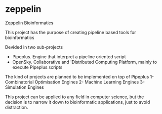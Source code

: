 # zeppelin
Zeppelin Bioinformatics

This project has the purpose of creating pipeline based tools for bioinformatics

Devided in two sub-projects

- Pipeplus. Engine that interpret a pipeline oriented script
- OpenSky. Collaborative and 'Distributed Computing Platform, mainly to execute Pipeplus scripts

The kind of projects are planned to be implemented on top of Pipeplus
1- Combinatorial Optimisation Engines
2- Machine Learning Engines
3- Simulation Engines

This project can be applied to any field in computer science, but the decision is to narrow it down to bioinformatic applications, just to avoid distraction.
